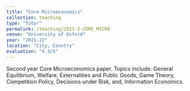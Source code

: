 ```yaml
---
title: "Core Microeconomics"
collection: teaching
type: "Tutor"
permalink: /teaching/2021-2-CORE_MICRO
venue: "University of Oxford"
year: "2021-22"
location: "City, Country"
evaluation: "4.3/5"
---
```


Second year Core Microeconomics paper. Topics include: General Equilibrium, Welfare, Externalities and Public Goods, Game Theory, Competition Policy, Decisions under Risk, and, Information Economics.
